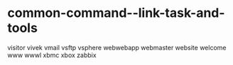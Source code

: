 # common-command--link-task-and-tools
visitor 
vivek
vmail
vsftp
vsphere
webwebapp
webmaster
website
welcome
www
wwwl
xbmc
xbox
zabbix
